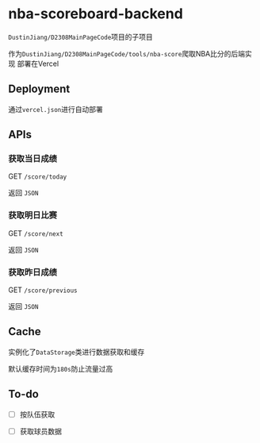 # nba-scoreboard-backend

`DustinJiang/D2308MainPageCode`项目的子项目

作为`DustinJiang/D2308MainPageCode/tools/nba-score`爬取NBA比分的后端实现 部署在Vercel

## Deployment

通过`vercel.json`进行自动部署

## APIs

### 获取当日成绩

GET `/score/today`

返回 `JSON`

### 获取明日比赛

GET `/score/next`

返回 `JSON`

### 获取昨日成绩

GET `/score/previous`

返回 `JSON`

## Cache

实例化了`DataStorage`类进行数据获取和缓存

默认缓存时间为`180s`防止流量过高

## To-do

- [ ] 按队伍获取

- [ ] 获取球员数据